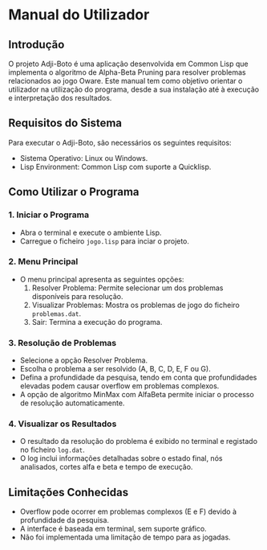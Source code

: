 # Manual do Utilizador

## Introdução
O projeto Adji-Boto é uma aplicação desenvolvida em Common Lisp que implementa o algoritmo de Alpha-Beta Pruning para resolver problemas relacionados ao jogo Oware. Este manual tem como objetivo orientar o utilizador na utilização do programa, desde a sua instalação até à execução e interpretação dos resultados.

## Requisitos do Sistema
Para executar o Adji-Boto, são necessários os seguintes requisitos:
- Sistema Operativo: Linux ou Windows.
- Lisp Environment: Common Lisp com suporte a Quicklisp.


## Como Utilizar o Programa

### 1. Iniciar o Programa
- Abra o terminal e execute o ambiente Lisp.
- Carregue o ficheiro `jogo.lisp` para inciar o projeto.

### 2. Menu Principal
- O menu principal apresenta as seguintes opções:
  1. Resolver Problema: Permite selecionar um dos problemas disponíveis para resolução.
  2. Visualizar Problemas: Mostra os problemas de jogo do ficheiro `problemas.dat`.
  3. Sair: Termina a execução do programa.

### 3. Resolução de Problemas
- Selecione a opção Resolver Problema.
- Escolha o problema a ser resolvido (A, B, C, D, E, F ou G).
- Defina a profundidade da pesquisa, tendo em conta que profundidades elevadas podem causar overflow em problemas complexos.
- A opção de algoritmo MinMax com AlfaBeta permite iniciar o processo de resolução automaticamente.

### 4. Visualizar os Resultados
- O resultado da resolução do problema é exibido no terminal e registado no ficheiro `log.dat`.
- O log inclui informações detalhadas sobre o estado final, nós analisados, cortes alfa e beta e tempo de execução.

## Limitações Conhecidas
- Overflow pode ocorrer em problemas complexos (E e F) devido à profundidade da pesquisa.
- A interface é baseada em terminal, sem suporte gráfico.
- Não foi implementada uma limitação de tempo para as jogadas.
